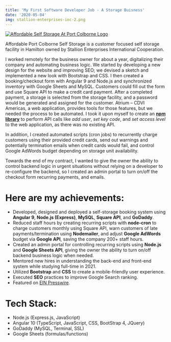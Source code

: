 ```yaml
---
title: 'My First Software Developer Job - A Storage Buisness'
date: '2020-05-04'
img: stallion-enterprises-inc-2.png
---
```


[![Affordable Self Storage At Port Colborne Logo](/images/stallion-enterprises-inc-1.jpeg)](https://pcss.stallioneic.com/)

Affordable Port Colborne Self Storage is a customer focused self storage facility in Hamilton owned by Stallion Enterprises International Cooperation.

I worked remotely for the business owner for about a year, digitalizing their company and automating business logic. We started by developing a new design for the website and improving SEO; we devised a sketch and implemented a new look with Bootstrap and CSS. I then created a booking/checkout form with Angular 9 and Node.js and synchronized inventory with Google Sheets and MySQL. Customers could fill out the form and use Square API to make a credit card payment. After a completed payment, a storage is selected from the storage facility, and a password would be generated and assigned for the customer. Atrium – CDVI Americas, a web application, provides tools for those features, but we needed the process to be automated. I took it upon myself to create an [**npm library**](https://www.npmjs.com/package/http-atrium-cdvi) to perform API calls like _add user_, _set key code_, and _set access level_ to the web application, as there was no existing API.

In addition, I created automated scripts (cron jobs) to recurrently charge customers using their provided credit cards, send out warnings and potentially termination emails when credit cards would fail, and control Google AdWords budget depending on storage unit availability.

Towards the end of my contract, I wanted to give the owner the ability to control backend logic in urgent situations without relying on a developer to re-configure the backend, so I created an admin portal to turn on/off the checkout form recurring payments, and emails.

# Here are my achievements:

- Developed, designed and deployed a self-storage booking system using **Angular 9**, **Node.js (Express)**, **MySQL**, **Square API**, and **GoDaddy**.
- Reduced staff hours by creating recurring scripts with **node-cron** to charge customers monthly using Square API, warn customers of late payments/termination using **Nodemailer**, and adjust **Google AdWords** budget via **Google API**, saving the company 200+ staff hours.
- Created an admin portal for controlling recurring scripts using **Node.js** and **Google Sheets API**, giving the owner the ability to turn on/off backend business logic when needed.
- Mentored new hires in understanding the back-end and front-end system while studying full-time in 2021.
- Utilized **Bootstrap** and **CSS** to create a mobile-friendly user experience.
- Executed **SEO** practices to improve Google Search ranking.
- Featured on [EIN Presswire](https://www.einnews.com/pr_news/529408078/affordable-port-colborne-self-storage-launches-self-serve-reservation-portal).

# Tech Stack:

- Node.js (Express.js, JavaScript)
- Angular 10 (TypeScript, JavaScript, CSS, BootStrap 4, JQuery)
- GoDaddy (MySQL, Terminal, SSL)
- Google Sheets (formulas/functions)
